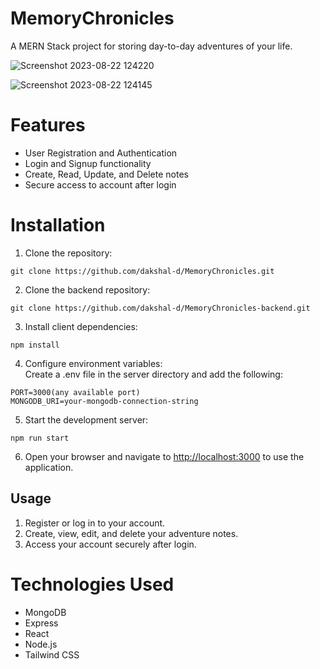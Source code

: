 # MemoryChronicles

<p>A MERN Stack project for storing day-to-day adventures of your life.</p>

![Screenshot 2023-08-22 124220](https://github.com/dakshal-d/MemoryChronicles/assets/103371054/5da3c417-0cd9-4077-b3e5-abf5a357cb5f)

![Screenshot 2023-08-22 124145](https://github.com/dakshal-d/MemoryChronicles/assets/103371054/f7ffabe1-9ce6-442e-9a38-4f37d0a1915c)


# Features

<ul>
    <li>User Registration and Authentication</li>
    <li>Login and Signup functionality</li>
    <li>Create, Read, Update, and Delete notes</li>
    <li>Secure access to account after login</li>
</ul>

# Installation

<ol>
    <li>Clone the repository:</li>
</ol>

```shell
git clone https://github.com/dakshal-d/MemoryChronicles.git
```

<ol start="2">
    <li>Clone the backend repository:</li>
</ol>

```shell
git clone https://github.com/dakshal-d/MemoryChronicles-backend.git
```
<ol start="3">
    <li>Install client dependencies:</li>
</ol>

```shell
npm install
```
<ol start="4">
    <li>Configure environment variables:<br/>
      Create a .env file in the server directory and add the following:
    </li>
</ol>

```shell
PORT=3000(any available port)
MONGODB_URI=your-mongodb-connection-string
```
<ol start="5">
    <li>Start the development server:</li>
</ol>

```shell
npm run start
```

<ol start="6">
    <li>Open your browser and navigate to <a href="http://localhost:3000">http://localhost:3000</a> to use the application.</li>
</ol>
<h2 id="usage">Usage</h2>
<ol>
    <li>Register or log in to your account.</li>
    <li>Create, view, edit, and delete your adventure notes.</li>
    <li>Access your account securely after login.</li>
</ol>

# Technologies Used
<ul>
    <li>MongoDB</li>
    <li>Express</li>
    <li>React</li>
    <li>Node.js</li>
    <li>Tailwind CSS</li>
</ul>


